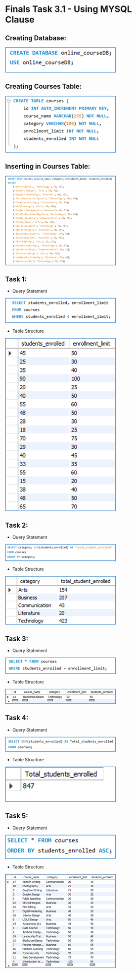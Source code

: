 # Finals Task 3.1 - Using MYSQL Clause

## Creating Database:
![screenshot](/Images/Database.png)


## Creating Courses Table:
![screenshot](/Images/CoursesTbl.png)


## Inserting in Courses Table:
![screenshot](/Images/InsertCourseTbl.png)


## Task 1: 
- Query Statement
  
![screenshot](/Images/Task1.png)
- Table Structure
  
![screenshot](Images/Task1.1.png)

## Task 2: 
- Query Statement

![screenshot](/Images/Task2.png)
- Table Structure

![screenshot](/Images/Task2.2.png)

## Task 3: 
- Query Statement

![screenshot](/Images/Task3.png)
- Table Structure

![screenshot](/Images/Task3.3.png)

## Task 4: 
- Query Statement

![screenshot](/Images/Task4.png)
- Table Structure

![screenshot](/Images/Task4.4.png)

## Task 5:
- Query Statement

![screenshot](/Images/Task5.png)
- Table Structure

![screenshot](/Images/Task5.5.png)
